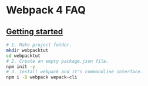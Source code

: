 # Webpack 4 FAQ

## [Getting started](https://www.youtube.com/watch?v=TzdEpgONurw&t=819s)
```bash
# 1. Make project folder.
mkdir webpacktut
cd webpacktut
# 2. Create an empty package.json file.
npm init -y
# 3. Install webpack and it's commandline interface.
npm i -D webpack wepack-cli

```